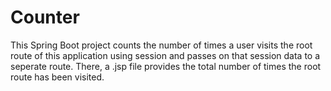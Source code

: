 # Counter

This Spring Boot project counts the number of times a user visits the root route of this application using session and passes on that session data to a seperate route. There, a .jsp file provides the total number of times the root route has been visited.
